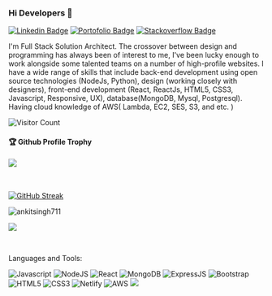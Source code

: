 ### Hi Developers 👋

[![Linkedin Badge](https://img.shields.io/badge/-Ankit-blue?style=flat-square&logo=Linkedin&logoColor=white&link=https://www.linkedin.com/in/ankit-singh2127/)](https://www.linkedin.com/in/ankit-singh2127/)
[![Portofolio Badge](https://img.shields.io/badge/Porfolio-Ankit-orange)](https://ankitsingh711.github.io/)
[![Stackoverflow Badge](https://img.shields.io/badge/Stackoverflow-Ankit-red)](https://stackoverflow.com/users/17924891/ankit-singh?tab=profile)

I'm
Full Stack Solution Architect.
The crossover between design and programming has always been of interest to me, I've been lucky enough to work alongside some talented teams on a number of high-profile websites. I have a wide range of skills that include back-end development using open source technologies (NodeJs, Python), design (working closely with designers), front-end development (React, ReactJs, HTML5, CSS3, Javascript, Responsive, UX), database(MongoDB, Mysql, Postgresql). Having cloud knowledge of AWS( Lambda, EC2, SES, S3, and etc. ) 


![Visitor Count](https://profile-counter.glitch.me/ankitsingh711/count.svg)

<div>
  <h4>🏆 Github Profile Trophy</h4>
  <a href="https://github.com/ryo-ma/github-profile-trophy">
    <img src="https://github-profile-trophy.vercel.app/?username=ankitsingh711&column=7"/>
  </a>
</div>

</br>
</br>

[![GitHub Streak](https://github-readme-streak-stats.herokuapp.com?user=ankitsingh711&theme=dark&hide_border=true&border_radius=5&date_format=%5BY%20%5DM%20j)](https://git.io/streak-stats)

<p><img align="center" src="https://github-readme-stats.vercel.app/api?username=ankitsingh711&show_icons=true&locale=en" alt="ankitsingh711"></img></p>

<p><img align="center" src="https://github-readme-stats.vercel.app/api/top-langs?username=ankitsingh711&show_icons=true&locale=en&layout=compact"></img></p>


</br>

Languages and Tools: 

 <img alt="Javascript" src="https://img.shields.io/badge/javascript-%23ED8B00.svg?style=flat-square&logo=javascript&logoColor=white"/> <img alt="NodeJS" src="https://img.shields.io/badge/node.js-%2343853D.svg?style=flat-square&logo=node-dot-js&logoColor=white"/> <img alt="React" src="https://img.shields.io/badge/react-%2320232a.svg?style=flat-square&logo=react&logoColor=%2361DAFB"/> <img alt="MongoDB" src ="https://img.shields.io/badge/MongoDB-%234ea94b.svg?style=flat-square&logo=mongodb&logoColor=white"/> <img alt="ExpressJS" src ="https://img.shields.io/badge/ExpressjS-%234e434b.svg?style=flat-square&logo=express&logoColor=white"/> <img alt="Bootstrap" src="https://img.shields.io/badge/bootstrap-%23563D7C.svg?style=flat-square&logo=bootstrap&logoColor=white"/> <img alt="HTML5" src="https://img.shields.io/badge/html5-%23E34F26.svg?style=flat-square&logo=html5&logoColor=white"/> <img alt="CSS3" src="https://img.shields.io/badge/css3-%231572B6.svg?style=flat-square&logo=css3&logoColor=white"/> <img alt="Netlify" src ="https://img.shields.io/badge/Netllify-%234eab.svg?style=flat-square&logo=netlify&logoColor=white"/> <img alt="AWS" src ="https://img.shields.io/badge/typescript%2834ea9.svg?style=flat-square&logo=typescript&logoColor=white"/>
![](https://activity-graph.herokuapp.com/graph?username=ankitsingh711&theme=react-dark&area=true)
<!--
**ankitsingh711/ankitsingh711** is a ✨ _special_ ✨ repository because its `README.md` (this file) appears on your GitHub profile.

Here are some ideas to get you started:

- 🔭 I’m currently working on ...
- 🌱 I’m currently learning ...
- 👯 I’m looking to collaborate on ...
- 🤔 I’m looking for help with ...
- 💬 Ask me about ...
- 📫 How to reach me: ...
- 😄 Pronouns: ...
- ⚡ Fun fact: .....

-->
